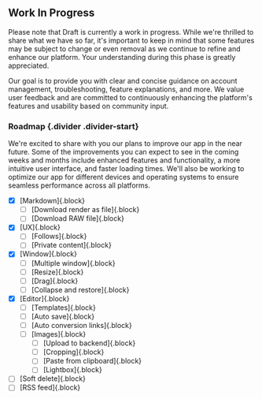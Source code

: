 ## Work In Progress

Please note that Draft is currently a work in progress. While we're thrilled to share what we have so far, it's important to keep in mind that some features may be subject to change or even removal as we continue to refine and enhance our platform. Your understanding during this phase is greatly appreciated.

Our goal is to provide you with clear and concise guidance on account management, troubleshooting, feature explanations, and more. We value user feedback and are committed to continuously enhancing the platform's features and usability based on community input.

### Roadmap {.divider .divider-start}

We're excited to share with you our plans to improve our app in the near future. Some of the improvements you can expect to see in the coming weeks and months include enhanced features and functionality, a more intuitive user interface, and faster loading times. We'll also be working to optimize our app for different devices and operating systems to ensure seamless performance across all platforms.

- [x] [Markdown]{.block}
  - [ ] [Download render as file]{.block}
  - [ ] [Download RAW file]{.block}
- [x] [UX]{.block}
  - [ ] [Follows]{.block}
  - [ ] [Private content]{.block}
- [x] [Window]{.block}
  - [ ] [Multiple window]{.block}
  - [ ] [Resize]{.block}
  - [ ] [Drag]{.block}
  - [ ] [Collapse and restore]{.block}
- [x] [Editor]{.block}
  - [ ] [Templates]{.block}
  - [ ] [Auto save]{.block}
  - [ ] [Auto conversion links]{.block}
  - [ ] [Images]{.block}
    - [ ] [Upload to backend]{.block}
    - [ ] [Cropping]{.block}
    - [ ] [Paste from clipboard]{.block}
    - [ ] [Lightbox]{.block}
- [ ] [Soft delete]{.block}
- [ ] [RSS feed]{.block}
